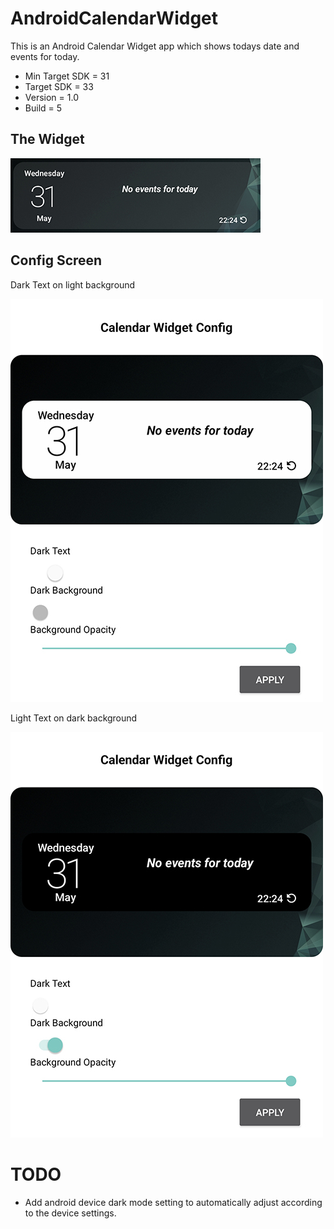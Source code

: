 # AndroidCalendarWidget
This is an Android Calendar Widget app which shows todays date and events for today.

- Min Target SDK = 31
- Target SDK = 33
- Version = 1.0
- Build = 5

## The Widget
![Widget](assets/widget.jpg)

## Config Screen
Dark Text on light background

![Widget](assets/config1.jpg)

Light Text on dark background

![Widget](assets/config2.jpg)

# TODO
- Add android device dark mode setting to automatically adjust according to the device settings.